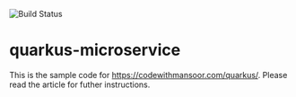 ![Build Status](https://github.com/smmansoor/quarkus-microservice/actions/workflows/maven.yml/badge.svg)

# quarkus-microservice

This is the sample code for https://codewithmansoor.com/quarkus/. Please read the article for futher instructions.
